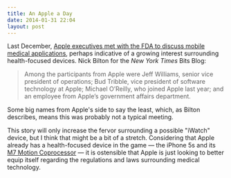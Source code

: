 ```yaml
---
title: An Apple a Day
date: 2014-01-31 22:04
layout: post
---
```

Last December, [Apple executives met with the FDA to discuss mobile medical applications](http://bits.blogs.nytimes.com/2014/01/31/apple-meets-with-f-d-a-regulators-for-mobile-medical-applications/), perhaps indicative of a growing interest surrounding health-focused devices. Nick Bilton for the _New York Times_ Bits Blog: 

> Among the participants from Apple were Jeff Williams, senior vice president of operations; Bud Tribble, vice president of software technology at Apple; Michael O’Reilly, who joined Apple last year; and an employee from Apple’s government affairs department.

Some big names from Apple's side to say the least, which, as Bilton describes, means this was probably not a typical meeting. 

This story will only increase the fervor surrounding a possible "iWatch" device, but I think that might be a bit of a stretch. Considering that Apple already has a health-focused device in the game &mdash; the iPhone 5s and its [M7 Motion Coprocessor](http://www.macrumors.com/2013/09/10/iphone-5s-includes-new-m7-motion-coprocessor-for-health-and-fitness-tracking/) &mdash; it is ostensible that Apple is just looking to better equip itself regarding the regulations and laws surrounding medical technology. 